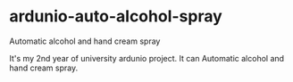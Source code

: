 # ardunio-auto-alcohol-spray
Automatic alcohol and hand cream spray


It's my 2nd year of university ardunio project.
It can Automatic alcohol and hand cream spray.
